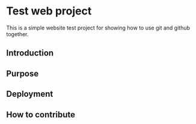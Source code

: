 # Test web project

This is a simple website test project for
showing how to use git and github together.

## Introduction

## Purpose

## Deployment

## How to contribute

